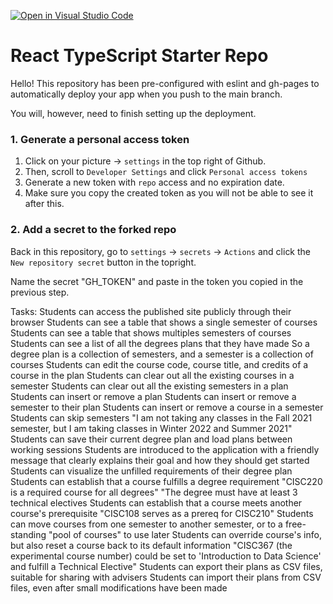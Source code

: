 [![Open in Visual Studio Code](https://classroom.github.com/assets/open-in-vscode-c66648af7eb3fe8bc4f294546bfd86ef473780cde1dea487d3c4ff354943c9ae.svg)](https://classroom.github.com/online_ide?assignment_repo_id=7610273&assignment_repo_type=AssignmentRepo)

# React TypeScript Starter Repo

Hello! This repository has been pre-configured with eslint and gh-pages to automatically deploy your app when you push to the main branch.

You will, however, need to finish setting up the deployment.

### 1. Generate a personal access token

1. Click on your picture -> `settings` in the top right of Github.
2. Then, scroll to `Developer Settings` and click `Personal access tokens`
3. Generate a new token with `repo` access and no expiration date.
4. Make sure you copy the created token as you will not be able to see it after this.

### 2. Add a secret to the forked repo

Back in this repository, go to `settings` -> `secrets` -> `Actions` and click the `New repository secret` button in the topright.

Name the secret "GH_TOKEN" and paste in the token you copied in the previous step.

Tasks:
Students can access the published site publicly through their browser
Students can see a table that shows a single semester of courses
Students can see a table that shows multiples semesters of courses
Students can see a list of all the degrees plans that they have made
So a degree plan is a collection of semesters, and a semester is a collection of courses
Students can edit the course code, course title, and credits of a course in the plan
Students can clear out all the existing courses in a semester
Students can clear out all the existing semesters in a plan
Students can insert or remove a plan
Students can insert or remove a semester to their plan
Students can insert or remove a course in a semester
Students can skip semesters
"I am not taking any classes in the Fall 2021 semester, but I am taking classes in Winter 2022 and Summer 2021"
Students can save their current degree plan and load plans between working sessions
Students are introduced to the application with a friendly message that clearly explains their goal and how they should get started
Students can visualize the unfilled requirements of their degree plan
Students can establish that a course fulfills a degree requirement
"CISC220 is a required course for all degrees"
"The degree must have at least 3 technical electives
Students can establish that a course meets another course's prerequisite
"CISC108 serves as a prereq for CISC210"
Students can move courses from one semester to another semester, or to a free-standing "pool of courses" to use later
Students can override course's info, but also reset a course back to its default information
"CISC367 (the experimental course number) could be set to 'Introduction to Data Science' and fulfill a Technical Elective"
Students can export their plans as CSV files, suitable for sharing with advisers
Students can import their plans from CSV files, even after small modifications have been made
